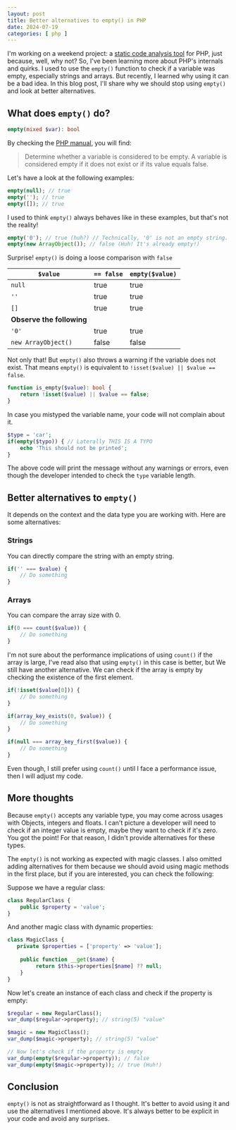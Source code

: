 ```yaml
---
layout: post
title: Better alternatives to empty() in PHP
date: 2024-07-19
categories: [ php ]
---
```


I'm working on a weekend project: a [static code analysis tool](https://github.com/symblaze/mare-scan) for PHP, just
because, well, why not? So, I've been learning more about PHP's internals and quirks. I used to use the `empty()`
function to check if a variable was empty, especially strings and arrays. But recently, I learned why using it can be a
bad idea. In this blog post, I'll share why we should stop using `empty()` and look at better alternatives.

## What does `empty()` do?

```php
empty(mixed $var): bool
```

By checking the [PHP manual](https://www.php.net/manual/en/function.empty.php), you will find:

> Determine whether a variable is considered to be empty. A variable is considered empty if it does not exist or if its
> value equals false.

Let's have a look at the following examples:

```php
empty(null); // true
empty(''); // true
empty([]); // true
```

I used to think `empty()` always behaves like in these examples, but that's not the reality!

```php
empty('0'); // true (huh?) // Technically, '0' is not an empty string.
empty(new ArrayObject()); // false (Huh! It's already empty!)
```

Surprise! `empty()` is doing a loose comparison with `false`

| `$value`                  | `== false` | `empty($value)` |
|---------------------------|------------|-----------------|
| `null`                    | true       | true            |
| `''`                      | true       | true            |
| `[]`                      | true       | true            |
| **Observe the following** |            |                 |
| `'0'`                     | true       | true            |
| `new ArrayObject()`       | false      | false           |

Not only that! But `empty()` also throws a warning if the variable does not exist. That means `empty()` is equivalent to
`!isset($value) || $value == false`.

```php
function is_empty($value): bool {
    return !isset($value) || $value == false;
}
```

In case you mistyped the variable name, your code will not complain about it.

```php
$type = 'car';
if(empty($typo)) { // Laterally THIS IS A TYPO
    echo 'This should not be printed';
}
```

The above code will print the message without any warnings or errors, even though the developer intended to check
the `type` variable length.

## Better alternatives to `empty()`

It depends on the context and the data type you are working with. Here are some alternatives:

### Strings

You can directly compare the string with an empty string.

```php
if('' === $value) {
    // Do something
}
```

### Arrays

You can compare the array size with 0.

```php
if(0 === count($value)) {
    // Do something
}
```

I'm not sure about the performance implications of using `count()` if the array is large, I've read also that
using `empty()` in this case is better, but We still have another alternative. We can check if the array is empty by
checking the existence of the first element.

```php
if(!isset($value[0])) {
    // Do something
}

if(array_key_exists(0, $value)) {
    // Do something
}

if(null === array_key_first($value)) {
    // Do something
}
```

Even though, I still prefer using `count()` until I face a performance issue, then I will adjust my code.

## More thoughts

Because `empty()` accepts any variable type, you may come across usages with Objects, integers and floats. I can't
picture a developer will need to check if an integer value is empty, maybe they want to check if it's zero. You got the
point! For that reason, I didn't provide alternatives for these types.

The `empty()` is not working as expected with magic classes. I also omitted adding alternatives for them because we
should avoid using magic methods in the first place, but if you are interested, you can check the following:

Suppose we have a regular class:

```php
class RegularClass {
    public $property = 'value';
}
```

And another magic class with dynamic properties:

```php
class MagicClass {
   private $properties = ['property' => 'value'];
   
    public function __get($name) {
         return $this->properties[$name] ?? null;
    }
}
```

Now let's create an instance of each class and check if the property is empty:

```php
$regular = new RegularClass();
var_dump($regular->property); // string(5) "value"

$magic = new MagicClass();
var_dump($magic->property); // string(5) "value"

// Now let's check if the property is empty
var_dump(empty($regular->property)); // false
var_dump(empty($magic->property)); // true (Huh!)
```

## Conclusion

`empty()` is not as straightforward as I thought. It's better to avoid using it and use the alternatives I mentioned
above. It's always better to be explicit in your code and avoid any surprises.
